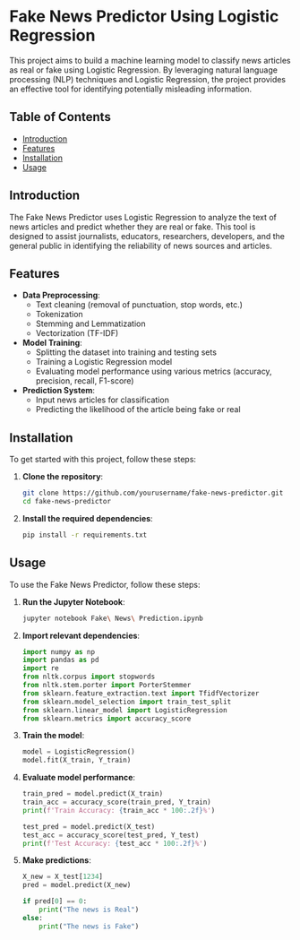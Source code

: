 # Fake News Predictor Using Logistic Regression

This project aims to build a machine learning model to classify news articles as real or fake using Logistic Regression. By leveraging natural language processing (NLP) techniques and Logistic Regression, the project provides an effective tool for identifying potentially misleading information.

## Table of Contents

- [Introduction](#introduction)
- [Features](#features)
- [Installation](#installation)
- [Usage](#usage)


## Introduction

The Fake News Predictor uses Logistic Regression to analyze the text of news articles and predict whether they are real or fake. This tool is designed to assist journalists, educators, researchers, developers, and the general public in identifying the reliability of news sources and articles.

## Features

- **Data Preprocessing**:
  - Text cleaning (removal of punctuation, stop words, etc.)
  - Tokenization
  - Stemming and Lemmatization
  - Vectorization (TF-IDF)
- **Model Training**:
  - Splitting the dataset into training and testing sets
  - Training a Logistic Regression model
  - Evaluating model performance using various metrics (accuracy, precision, recall, F1-score)
- **Prediction System**:
  - Input news articles for classification
  - Predicting the likelihood of the article being fake or real

## Installation

To get started with this project, follow these steps:

1. **Clone the repository**:
    ```bash
    git clone https://github.com/yourusername/fake-news-predictor.git
    cd fake-news-predictor
    ```

2. **Install the required dependencies**:
    ```bash
    pip install -r requirements.txt
    ```

## Usage

To use the Fake News Predictor, follow these steps:

1. **Run the Jupyter Notebook**:
    ```bash
    jupyter notebook Fake\ News\ Prediction.ipynb
    ```

2. **Import relevant dependencies**:
    ```python
    import numpy as np
    import pandas as pd
    import re
    from nltk.corpus import stopwords
    from nltk.stem.porter import PorterStemmer
    from sklearn.feature_extraction.text import TfidfVectorizer
    from sklearn.model_selection import train_test_split
    from sklearn.linear_model import LogisticRegression
    from sklearn.metrics import accuracy_score
    ```

3. **Train the model**:
    ```python
    model = LogisticRegression()
    model.fit(X_train, Y_train)
    ```

4. **Evaluate model performance**:
    ```python
    train_pred = model.predict(X_train)
    train_acc = accuracy_score(train_pred, Y_train)
    print(f'Train Accuracy: {train_acc * 100:.2f}%')

    test_pred = model.predict(X_test)
    test_acc = accuracy_score(test_pred, Y_test)
    print(f'Test Accuracy: {test_acc * 100:.2f}%')
    ```

5. **Make predictions**:
    ```python
    X_new = X_test[1234]
    pred = model.predict(X_new)

    if pred[0] == 0:
        print("The news is Real")
    else:
        print("The news is Fake")
    ```

